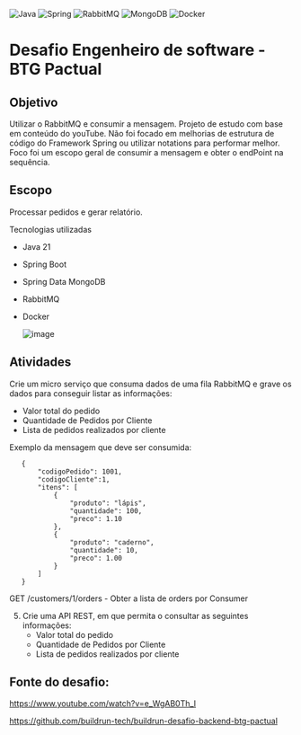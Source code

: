 ![Java](https://img.shields.io/badge/java-%23ED8B00.svg?style=for-the-badge&logo=openjdk&logoColor=white)
![Spring](https://img.shields.io/badge/spring-%236DB33F.svg?style=for-the-badge&logo=spring&logoColor=white)
![RabbitMQ](https://img.shields.io/badge/Rabbitmq-FF6600?style=for-the-badge&logo=rabbitmq&logoColor=white)
![MongoDB](https://img.shields.io/badge/MongoDB-%234ea94b.svg?style=for-the-badge&logo=mongodb&logoColor=white)
![Docker](https://img.shields.io/badge/docker-%230db7ed.svg?style=for-the-badge&logo=docker&logoColor=white)

# Desafio Engenheiro de software - BTG Pactual

## Objetivo
Utilizar o RabbitMQ e consumir a mensagem. Projeto de estudo com base em conteúdo do youTube. Não foi focado em melhorias de estrutura de código do Framework Spring ou utilizar notations para performar melhor.
Foco foi um escopo geral de consumir a mensagem e obter o endPoint na sequência.

## Escopo
Processar pedidos e gerar relatório.

Tecnologias utilizadas

* Java 21
* Spring Boot
* Spring Data MongoDB
* RabbitMQ
* Docker

  ![image](https://github.com/user-attachments/assets/a8bf6e36-e6e5-4883-b12a-e90612f764cf)


## Atividades
 Crie um micro serviço que consuma dados de uma fila RabbitMQ e grave os dados para conseguir listar as informações:
   - Valor total do pedido
   - Quantidade de Pedidos por Cliente
   - Lista de pedidos realizados por cliente

Exemplo da mensagem que deve ser consumida:

```
   {
       "codigoPedido": 1001,
       "codigoCliente":1,
       "itens": [
           {
               "produto": "lápis",
               "quantidade": 100,
               "preco": 1.10
           },
           {
               "produto": "caderno",
               "quantidade": 10,
               "preco": 1.00
           }
       ]
   }
```

GET /customers/1/orders - Obter a lista de orders por Consumer


5. Crie uma API REST, em que permita o consultar as seguintes informações:
   - Valor total do pedido
   - Quantidade de Pedidos por Cliente
   - Lista de pedidos realizados por cliente
   

## Fonte do desafio:
https://www.youtube.com/watch?v=e_WgAB0Th_I

https://github.com/buildrun-tech/buildrun-desafio-backend-btg-pactual
